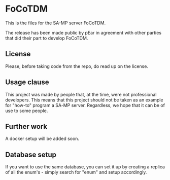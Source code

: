 # FoCoTDM

This is the files for the SA-MP server FoCoTDM.

The release has been made public by pEar in agreement with other parties that did their part to develop FoCoTDM.

## License
Please, before taking code from the repo, do read up on the license.

## Usage clause
This project was made by people that, at the time, were not professional developers. This means that this project should not be taken as an example for "how-to" program a SA-MP server.
Regardless, we hope that it can be of use to some people.

## Further work
A docker setup will be added soon.

## Database setup
If you want to use the same database, you can set it up by creating a replica of all the enum's - simply search for "enum" and setup accordingly.
